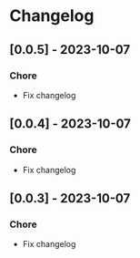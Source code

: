# Changelog



## [0.0.5] - 2023-10-07

### Chore

- Fix changelog

## [0.0.4] - 2023-10-07

### Chore

- Fix changelog

## [0.0.3] - 2023-10-07

### Chore

- Fix changelog


